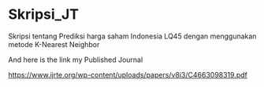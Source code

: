 # Skripsi_JT
Skripsi tentang Prediksi harga saham Indonesia LQ45 dengan menggunakan metode K-Nearest Neighbor


And here is the link my Published Journal

https://www.ijrte.org/wp-content/uploads/papers/v8i3/C4663098319.pdf
